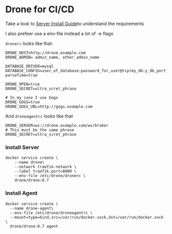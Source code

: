 # Drone for CI/CD

Take a look to [Server Install Guide](http://docs.drone.io/installation/)to understand the requirements

I also prefeer use a env-file instead a lot of -e flags

`dronerc` looks like that:
```
DRONE_HOST=http://drone.example.com
DRONE_ADMIN= admin_name, other_admin_name

DATABASE_DRIVER=mysql
DATABASE_CONFIG=user_of_database:password_for_user@tcp(my_db:y_db_port)/drone?parseTime=true

DRONE_OPEN=true
DRONE_SECRET=ultra_scret_phrase

# In my case I use Gogs
DRONE_GOGS=true
DRONE_GOGS_URL=http://gogs.example.com
```

And `droneagentrc` looks like that
```
DRONE_SERVER=ws://drone.example.com/ws/broker
# This must be the same phrase
DRONE_SECRET=ultra_scret_phrase
```

### Install Server
```
docker service create \
    --name drone\
    --network traefik-network \
    --label traefik.port=8000 \
    --env-file /etc/drone/dronerc \
    drone/drone:0.7
```

### Install Agent
```
docker service create \
  --name drone-agent\
  --env-file /etc/drone/droneagentrc \
  --mount=type=bind,src=/var/run/docker.sock,dst=/var/run/docker.sock \
  drone/drone:0.7 agent
```
